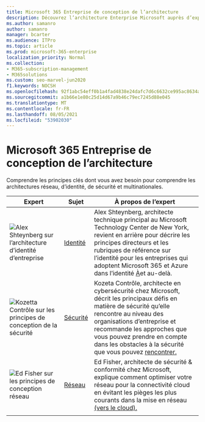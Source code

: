 ```yaml
---
title: Microsoft 365 Entreprise de conception de l’architecture
description: Découvrez l’architecture Enterprise Microsoft auprès d’experts en identité, cybersécurité et réseau.
ms.author: samanro
author: samanro
manager: bcarter
ms.audience: ITPro
ms.topic: article
ms.prod: microsoft-365-enterprise
localization_priority: Normal
ms.collection:
- M365-subscription-management
- M365solutions
ms.custom: seo-marvel-jun2020
f1.keywords: NOCSH
ms.openlocfilehash: 92f1abc54eff0b1a4fad4838e24dafc7d6c6632ce995ac8634abbd3752bec769
ms.sourcegitcommit: a1b66e1e80c25d14d67a9b46c79ec7245d88e045
ms.translationtype: MT
ms.contentlocale: fr-FR
ms.lasthandoff: 08/05/2021
ms.locfileid: "53902030"
---
```

# <a name="microsoft-365-enterprise-architecture-design-principles"></a>Microsoft 365 Entreprise de conception de l’architecture

Comprendre les principes clés dont vous avez besoin pour comprendre les architectures réseau, d’identité, de sécurité et multinationales.

| Expert | Sujet | À propos de l’expert |
|---------|---------|---------|
|![Alex Shteynberg sur l’architecture d’identité d’entreprise](../media/solutions-architecture-center/identity-and-beyond-alex-shteynberg.jpg)   |    [Identité](identity-design-principles.md)     | Alex Shteynberg, architecte technique principal au Microsoft Technology Center de New York, revient en arrière pour décrire les principes directeurs et les rubriques de référence sur l’identité pour les entreprises qui adoptent Microsoft 365 et Azure dans l’identité [À](identity-design-principles.md)et au-delà. |
| ![Kozetta Contrôle sur les principes de conception de la sécurité](../media/solutions-architecture-center/kozeta-garrett-security.jpg)   |     [Sécurité](security-design-principles.md)    |  Kozeta Contrôle, architecte en cybersécurité chez Microsoft, décrit les principaux défis en matière de sécurité qu’elle rencontre au niveau des organisations d’entreprise et recommande les approches que vous pouvez prendre en compte dans les obstacles à la sécurité que vous pouvez [rencontrer.](security-design-principles.md)  |
| ![Ed Fisher sur les principes de conception réseau](../media/solutions-architecture-center/ed-fisher-networking.jpg)    |       [Réseau](networking-design-principles.md)  |   Ed Fisher, architecte de sécurité & conformité chez Microsoft, explique comment optimiser votre réseau pour la connectivité cloud en évitant les pièges les plus courants dans la mise en réseau [(vers le cloud).](networking-design-principles.md)       |
|    |         |         |
